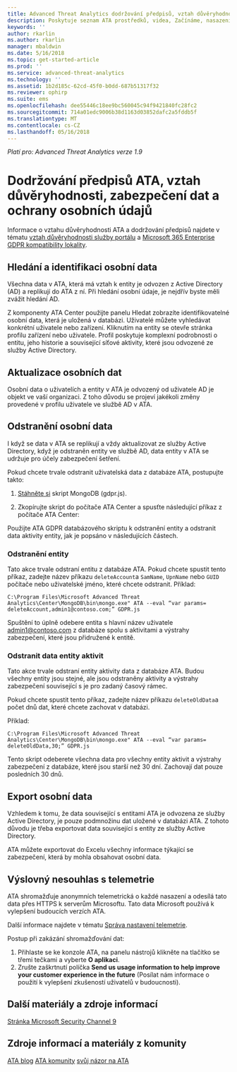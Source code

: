 ```yaml
---
title: Advanced Threat Analytics dodržování předpisů, vztah důvěryhodnosti, zabezpečení dat a ochrany osobních údajů | Microsoft Docs
description: Poskytuje seznam ATA prostředků, videa, Začínáme, nasazení a odkazy plán připravenosti.
keywords: ''
author: rkarlin
ms.author: rkarlin
manager: mbaldwin
ms.date: 5/16/2018
ms.topic: get-started-article
ms.prod: ''
ms.service: advanced-threat-analytics
ms.technology: ''
ms.assetid: 1b2d185c-62cd-45f0-b0dd-687b51317f32
ms.reviewer: ophirp
ms.suite: ems
ms.openlocfilehash: dee55446c18ee9bc560045c94f9421840fc28fc2
ms.sourcegitcommit: 714a01edc9006b38d1163d03852dafc2a5fddb5f
ms.translationtype: MT
ms.contentlocale: cs-CZ
ms.lasthandoff: 05/16/2018
---
```

*Platí pro: Advanced Threat Analytics verze 1.9*

# <a name="ata-compliance-trust-data-security-and-privacy"></a>Dodržování předpisů ATA, vztah důvěryhodnosti, zabezpečení dat a ochrany osobních údajů 

Informace o vztahu důvěryhodnosti ATA a dodržování předpisů najdete v tématu [vztah důvěryhodnosti služby portálu](https://servicetrust.microsoft.com/ViewPage/GDPRGetStarted) a [Microsoft 365 Enterprise GDPR kompatibility lokality](https://docs.microsoft.com/microsoft-365/compliance/compliance-solutions-overview).

## <a name="searching-for-and-identifying-personal-data"></a>Hledání a identifikaci osobní data 

Všechna data v ATA, která má vztah k entity je odvozen z Active Directory (AD) a replikují do ATA z ní. Při hledání osobní údaje, je nejdřív byste měli zvážit hledání AD. 

Z komponenty ATA Center použijte panelu Hledat zobrazíte identifikovatelné osobní data, která je uložená v databázi. Uživatelé můžete vyhledávat konkrétní uživatele nebo zařízení. Kliknutím na entity se otevře stránka profilu zařízení nebo uživatele. Profil poskytuje komplexní podrobnosti o entitu, jeho historie a související síťové aktivity, které jsou odvozené ze služby Active Directory. 

## <a name="updating-personal-data"></a>Aktualizace osobních dat 

Osobní data o uživatelích a entity v ATA je odvozený od uživatele AD je objekt ve vaší organizaci. Z toho důvodu se projeví jakékoli změny provedené v profilu uživatele ve službě AD v ATA. 

## <a name="deleting-personal-data"></a>Odstranění osobní data 

I když se data v ATA se replikují a vždy aktualizovat ze služby Active Directory, když je odstraněn entity ve službě AD, data entity v ATA se udržuje pro účely zabezpečení šetření. 

Pokud chcete trvale odstranit uživatelská data z databáze ATA, postupujte takto: 

1. [Stáhněte si](https://aka.ms/ata-gdpr-script) skript MongoDB (gdpr.js).  

2. Zkopírujte skript do počítače ATA Center a spusťte následující příkaz z počítače ATA Center: 

Použijte ATA GDPR databázového skriptu k odstranění entity a odstranit data aktivity entity, jak je popsáno v následujících částech.

### <a name="delete-entities"></a>Odstranění entity

Tato akce trvale odstraní entitu z databáze ATA. Pokud chcete spustit tento příkaz, zadejte název příkazu `deleteAccount`a `SamName`, `UpnName` nebo `GUID` počítače nebo uživatelské jméno, které chcete odstranit. Příklad: 

`C:\Program Files\Microsoft Advanced Threat Analytics\Center\MongoDB\bin\mongo.exe" ATA --eval “var params= deleteAccount,admin1@contoso.com;” GDPR.js `

Spuštění to úplně odebere entita s hlavní název uživatele admin1@contoso.com z databáze spolu s aktivitami a výstrahy zabezpečení, které jsou přidružené k entitě. 

### <a name="delete-entity-activity-data"></a>Odstranit data entity aktivit

Tato akce trvale odstraní entity aktivity data z databáze ATA. Budou všechny entity jsou stejné, ale jsou odstraněny aktivity a výstrahy zabezpečení související s je pro zadaný časový rámec. 

Pokud chcete spustit tento příkaz, zadejte název příkazu `deleteOldData`a počet dnů dat, které chcete zachovat v databázi. 

Příklad: 

`C:\Program Files\Microsoft Advanced Threat Analytics\Center\MongoDB\bin\mongo.exe" ATA --eval “var params= deleteOldData,30;” GDPR.js`

Tento skript odeberete všechna data pro všechny entity aktivit a výstrahy zabezpečení z databáze, které jsou starší než 30 dní. Zachovají dat pouze posledních 30 dnů.

## <a name="exporting-personal-data"></a>Export osobní data 

Vzhledem k tomu, že data související s entitami ATA je odvozena ze služby Active Directory, je pouze podmnožinu dat uložené v databázi ATA. Z tohoto důvodu je třeba exportovat data související s entity ze služby Active Directory. 

ATA můžete exportovat do Excelu všechny informace týkající se zabezpečení, která by mohla obsahovat osobní data. 

 
## <a name="opt-out-of-telemetry"></a>Výslovný nesouhlas s telemetrie 

ATA shromažďuje anonymních telemetrická o každé nasazení a odesílá tato data přes HTTPS k serverům Microsoftu. Tato data Microsoft používá k vylepšení budoucích verzích ATA. 

Další informace najdete v tématu [Správa nastavení telemetrie](manage-telemetry-settings.md).

Postup při zakázání shromažďování dat:

1. Přihlaste se ke konzole ATA, na panelu nástrojů klikněte na tlačítko se třemi tečkami a vyberte **O aplikaci**. 
2. Zrušte zaškrtnutí políčka **Send us usage information to help improve your customer experience in the future** (Posílat nám informace o použití k vylepšení zkušeností uživatelů v budoucnosti). 

 

 

 

## <a name="additional-resources"></a>Další materiály a zdroje informací

[Stránka Microsoft Security Channel 9](https://channel9.msdn.com/Shows/Microsoft-Security/)

## <a name="community-resources"></a>Zdroje informací a materiály z komunity

[ATA blog](https://aka.ms/ATABlog)
[ATA komunity](https://aka.ms/ATACommunity)
[svůj názor na ATA](https://aka.ms/ATAUserVoice)
